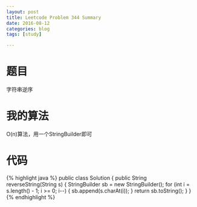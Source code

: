 ```yaml
---
layout: post
title: Leetcode Problem 344 Summary
date: 2016-08-12
categories: blog
tags: [study]

---
```


# 题目

字符串逆序

# 我的算法

O(n)算法，用一个StringBuilder即可

# 代码

{% highlight java %}
public class Solution {
    public String reverseString(String s) {
        StringBuilder sb = new StringBuilder();
        for (int i = s.length() - 1; i >= 0; i--) {
            sb.append(s.charAt(i));
        }
        return sb.toString();
    }
}
{% endhighlight %}